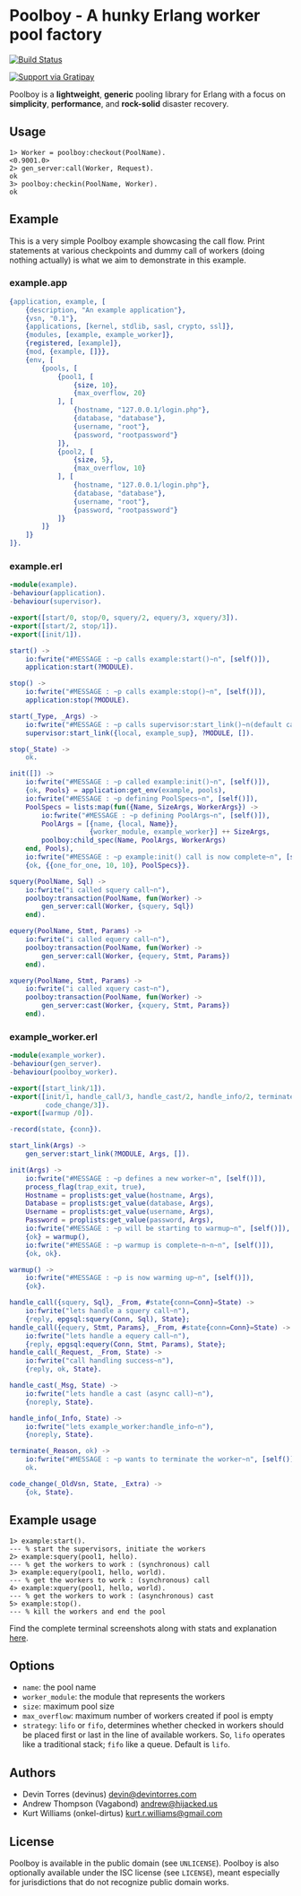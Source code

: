 # Poolboy - A hunky Erlang worker pool factory

[![Build Status](https://api.travis-ci.org/devinus/poolboy.svg?branch=master)](https://travis-ci.org/devinus/poolboy)

[![Support via Gratipay](https://cdn.rawgit.com/gratipay/gratipay-badge/2.3.0/dist/gratipay.png)](https://gratipay.com/devinus/)

Poolboy is a **lightweight**, **generic** pooling library for Erlang with a
focus on **simplicity**, **performance**, and **rock-solid** disaster recovery.

## Usage

```erl-sh
1> Worker = poolboy:checkout(PoolName).
<0.9001.0>
2> gen_server:call(Worker, Request).
ok
3> poolboy:checkin(PoolName, Worker).
ok
```

## Example

This is a very simple Poolboy example showcasing the call flow. Print statements at various checkpoints and dummy call of workers (doing nothing actually) is what we aim to demonstrate in this example.

### example.app

```erlang
{application, example, [
    {description, "An example application"},
    {vsn, "0.1"},
    {applications, [kernel, stdlib, sasl, crypto, ssl]},
    {modules, [example, example_worker]},
    {registered, [example]},
    {mod, {example, []}},
    {env, [
        {pools, [
            {pool1, [
                {size, 10},
                {max_overflow, 20}
            ], [
                {hostname, "127.0.0.1/login.php"},
                {database, "database"},
                {username, "root"},
                {password, "rootpassword"}
            ]},
            {pool2, [
                {size, 5},
                {max_overflow, 10}
            ], [
                {hostname, "127.0.0.1/login.php"},
                {database, "database"},
                {username, "root"},
                {password, "rootpassword"}
            ]}
        ]}
    ]}
]}.
```

### example.erl

```erlang
-module(example).
-behaviour(application).
-behaviour(supervisor).

-export([start/0, stop/0, squery/2, equery/3, xquery/3]).
-export([start/2, stop/1]).
-export([init/1]).

start() ->
	io:fwrite("#MESSAGE : ~p calls example:start()~n", [self()]),
    application:start(?MODULE).

stop() ->
	io:fwrite("#MESSAGE : ~p calls example:stop()~n", [self()]),
    application:stop(?MODULE).

start(_Type, _Args) ->
	io:fwrite("#MESSAGE : ~p calls supervisor:start_link()~n(default callback is example:init())~n", [self()]),
    supervisor:start_link({local, example_sup}, ?MODULE, []).

stop(_State) ->
    ok.

init([]) ->
	io:fwrite("#MESSAGE : ~p called example:init()~n", [self()]),
    {ok, Pools} = application:get_env(example, pools),
    io:fwrite("#MESSAGE : ~p defining PoolSpecs~n", [self()]),
    PoolSpecs = lists:map(fun({Name, SizeArgs, WorkerArgs}) ->
    	io:fwrite("#MESSAGE : ~p defining PoolArgs~n", [self()]),
        PoolArgs = [{name, {local, Name}},
            		{worker_module, example_worker}] ++ SizeArgs,
        poolboy:child_spec(Name, PoolArgs, WorkerArgs)
    end, Pools),
    io:fwrite("#MESSAGE : ~p example:init() call is now complete~n", [self()]),
    {ok, {{one_for_one, 10, 10}, PoolSpecs}}.

squery(PoolName, Sql) ->
	io:fwrite("i called squery call~n"),
    poolboy:transaction(PoolName, fun(Worker) ->
        gen_server:call(Worker, {squery, Sql})
    end).

equery(PoolName, Stmt, Params) ->
	io:fwrite("i called equery call~n"),
    poolboy:transaction(PoolName, fun(Worker) ->
        gen_server:call(Worker, {equery, Stmt, Params})
    end).

xquery(PoolName, Stmt, Params) ->
	io:fwrite("i called xquery cast~n"),
    poolboy:transaction(PoolName, fun(Worker) ->
        gen_server:cast(Worker, {xquery, Stmt, Params})
    end).
```

### example_worker.erl

```erlang
-module(example_worker).
-behaviour(gen_server).
-behaviour(poolboy_worker).

-export([start_link/1]).
-export([init/1, handle_call/3, handle_cast/2, handle_info/2, terminate/2,
         code_change/3]).
-export([warmup	/0]).

-record(state, {conn}).

start_link(Args) ->
    gen_server:start_link(?MODULE, Args, []).

init(Args) ->
    io:fwrite("#MESSAGE : ~p defines a new worker~n", [self()]),
    process_flag(trap_exit, true),
    Hostname = proplists:get_value(hostname, Args),
    Database = proplists:get_value(database, Args),
    Username = proplists:get_value(username, Args),
    Password = proplists:get_value(password, Args),
    io:fwrite("#MESSAGE : ~p will be starting to warmup~n", [self()]),
    {ok} = warmup(),
    io:fwrite("#MESSAGE : ~p warmup is complete~n~n~n", [self()]),
    {ok, ok}.

warmup() ->
    io:fwrite("#MESSAGE : ~p is now warming up~n", [self()]),
    {ok}.

handle_call({squery, Sql}, _From, #state{conn=Conn}=State) ->
    io:fwrite("lets handle a squery call~n"),
    {reply, epgsql:squery(Conn, Sql), State};
handle_call({equery, Stmt, Params}, _From, #state{conn=Conn}=State) ->
    io:fwrite("lets handle a equery call~n"),
    {reply, epgsql:equery(Conn, Stmt, Params), State};
handle_call(_Request, _From, State) ->
    io:fwrite("call handling success~n"),
    {reply, ok, State}.

handle_cast(_Msg, State) ->
    io:fwrite("lets handle a cast (async call)~n"),
    {noreply, State}.

handle_info(_Info, State) ->
    io:fwrite("lets example_worker:handle_info~n"),
    {noreply, State}.

terminate(_Reason, ok) ->
    io:fwrite("#MESSAGE : ~p wants to terminate the worker~n", [self()]),
    ok.

code_change(_OldVsn, State, _Extra) ->
    {ok, State}.
```
## Example usage

```erl-sh
1> example:start().
--- % start the supervisors, initiate the workers
2> example:squery(pool1, hello).
--- % get the workers to work : (synchronous) call
3> example:equery(pool1, hello, world).
--- % get the workers to work : (synchronous) call
4> example:xquery(pool1, hello, world).
--- % get the workers to work : (asynchronous) cast
5> example:stop().
--- % kill the workers and end the pool
```
Find the complete terminal screenshots along with stats and explanation [here](https://github.com/rounakdatta/poolboy/edit/master/report.pdf).

## Options

- `name`: the pool name
- `worker_module`: the module that represents the workers
- `size`: maximum pool size
- `max_overflow`: maximum number of workers created if pool is empty
- `strategy`: `lifo` or `fifo`, determines whether checked in workers should be
  placed first or last in the line of available workers. So, `lifo` operates like a traditional stack; `fifo` like a queue. Default is `lifo`.

## Authors

- Devin Torres (devinus) <devin@devintorres.com>
- Andrew Thompson (Vagabond) <andrew@hijacked.us>
- Kurt Williams (onkel-dirtus) <kurt.r.williams@gmail.com>

## License

Poolboy is available in the public domain (see `UNLICENSE`).
Poolboy is also optionally available under the ISC license (see `LICENSE`),
meant especially for jurisdictions that do not recognize public domain works.
